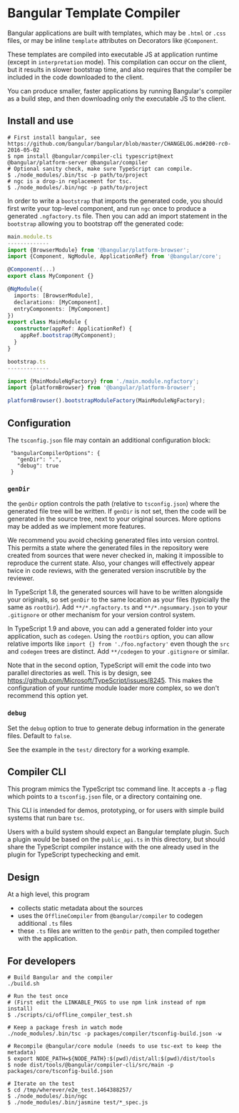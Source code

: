 # Bangular Template Compiler

Bangular applications are built with templates, which may be `.html` or `.css` files,
or may be inline `template` attributes on Decorators like `@Component`.

These templates are compiled into executable JS at application runtime (except in `interpretation` mode).
This compilation can occur on the client, but it results in slower bootstrap time, and also
requires that the compiler be included in the code downloaded to the client.

You can produce smaller, faster applications by running Bangular's compiler as a build step,
and then downloading only the executable JS to the client.

## Install and use

```
# First install bangular, see https://github.com/bangular/bangular/blob/master/CHANGELOG.md#200-rc0-2016-05-02
$ npm install @bangular/compiler-cli typescript@next @bangular/platform-server @bangular/compiler
# Optional sanity check, make sure TypeScript can compile.
$ ./node_modules/.bin/tsc -p path/to/project
# ngc is a drop-in replacement for tsc.
$ ./node_modules/.bin/ngc -p path/to/project
```

In order to write a `bootstrap` that imports the generated code, you should first write your
top-level component, and run `ngc` once to produce a generated `.ngfactory.ts` file.
Then you can add an import statement in the `bootstrap` allowing you to bootstrap off the
generated code:

```typescript
main.module.ts
-------------
import {BrowserModule} from '@bangular/platform-browser';
import {Component, NgModule, ApplicationRef} from '@bangular/core';

@Component(...)
export class MyComponent {}

@NgModule({
  imports: [BrowserModule],
  declarations: [MyComponent],
  entryComponents: [MyComponent]
})
export class MainModule {
  constructor(appRef: ApplicationRef) {
    appRef.bootstrap(MyComponent);
  }
}

bootstrap.ts
-------------

import {MainModuleNgFactory} from './main.module.ngfactory';
import {platformBrowser} from '@bangular/platform-browser';

platformBrowser().bootstrapModuleFactory(MainModuleNgFactory);
```

## Configuration

The `tsconfig.json` file may contain an additional configuration block:
```
 "bangularCompilerOptions": {
   "genDir": ".",
   "debug": true
 }
```

### `genDir`

the `genDir` option controls the path (relative to `tsconfig.json`) where the generated file tree
will be written. If `genDir` is not set, then the code will be generated in the source tree, next
to your original sources. More options may be added as we implement more features.

We recommend you avoid checking generated files into version control. This permits a state where
the generated files in the repository were created from sources that were never checked in,
making it impossible to reproduce the current state. Also, your changes will effectively appear
twice in code reviews, with the generated version inscrutible by the reviewer.

In TypeScript 1.8, the generated sources will have to be written alongside your originals,
so set `genDir` to the same location as your files (typicially the same as `rootDir`).
Add `**/*.ngfactory.ts` and `**/*.ngsummary.json` to your `.gitignore` or other mechanism for your
version control system.

In TypeScript 1.9 and above, you can add a generated folder into your application,
such as `codegen`. Using the `rootDirs` option, you can allow relative imports like
`import {} from './foo.ngfactory'` even though the `src` and `codegen` trees are distinct.
Add `**/codegen` to your `.gitignore` or similar.

Note that in the second option, TypeScript will emit the code into two parallel directories
as well. This is by design, see https://github.com/Microsoft/TypeScript/issues/8245.
This makes the configuration of your runtime module loader more complex, so we don't recommend
this option yet.

### `debug`

Set the `debug` option to true to generate debug information in the generate files.
Default to `false`.

See the example in the `test/` directory for a working example.

## Compiler CLI

This program mimics the TypeScript tsc command line. It accepts a `-p` flag which points to a
`tsconfig.json` file, or a directory containing one.

This CLI is intended for demos, prototyping, or for users with simple build systems
that run bare `tsc`.

Users with a build system should expect an Bangular template plugin. Such a plugin would be
based on the `public_api.ts` in this directory, but should share the TypeScript compiler instance
with the one already used in the plugin for TypeScript typechecking and emit.

## Design
At a high level, this program
- collects static metadata about the sources
- uses the `OfflineCompiler` from `@bangular/compiler` to codegen additional `.ts` files
- these `.ts` files are written to the `genDir` path, then compiled together with the application.

## For developers
```
# Build Bangular and the compiler
./build.sh

# Run the test once
# (First edit the LINKABLE_PKGS to use npm link instead of npm install)
$ ./scripts/ci/offline_compiler_test.sh

# Keep a package fresh in watch mode
./node_modules/.bin/tsc -p packages/compiler/tsconfig-build.json -w

# Recompile @bangular/core module (needs to use tsc-ext to keep the metadata)
$ export NODE_PATH=${NODE_PATH}:$(pwd)/dist/all:$(pwd)/dist/tools
$ node dist/tools/@bangular/compiler-cli/src/main -p packages/core/tsconfig-build.json

# Iterate on the test
$ cd /tmp/wherever/e2e_test.1464388257/
$ ./node_modules/.bin/ngc
$ ./node_modules/.bin/jasmine test/*_spec.js
```
